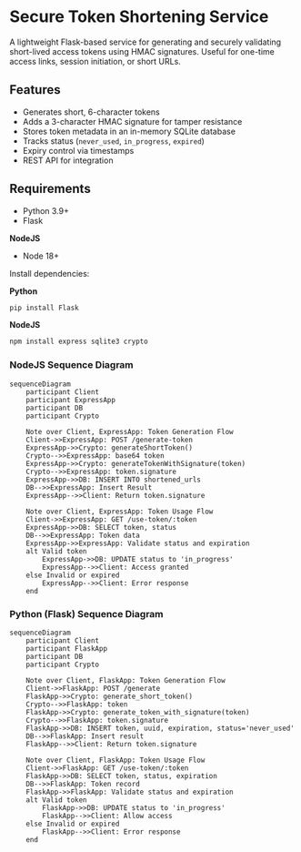 # Secure Token Shortening Service

A lightweight Flask-based service for generating and securely validating short-lived access tokens using HMAC signatures. Useful for one-time access links, session initiation, or short URLs.

## Features

- Generates short, 6-character tokens
- Adds a 3-character HMAC signature for tamper resistance
- Stores token metadata in an in-memory SQLite database
- Tracks status (`never_used`, `in_progress`, `expired`)
- Expiry control via timestamps
- REST API for integration

## Requirements

- Python 3.9+
- Flask

**NodeJS**
- Node 18+

Install dependencies:

**Python**
```bash
pip install Flask
```
**NodeJS**
```bash
npm install express sqlite3 crypto
```

### NodeJS Sequence Diagram
```mermaid
sequenceDiagram
    participant Client
    participant ExpressApp
    participant DB
    participant Crypto

    Note over Client, ExpressApp: Token Generation Flow
    Client->>ExpressApp: POST /generate-token
    ExpressApp->>Crypto: generateShortToken()
    Crypto-->>ExpressApp: base64 token
    ExpressApp->>Crypto: generateTokenWithSignature(token)
    Crypto-->>ExpressApp: token.signature
    ExpressApp->>DB: INSERT INTO shortened_urls
    DB-->>ExpressApp: Insert Result
    ExpressApp-->>Client: Return token.signature

    Note over Client, ExpressApp: Token Usage Flow
    Client->>ExpressApp: GET /use-token/:token
    ExpressApp->>DB: SELECT token, status
    DB-->>ExpressApp: Token data
    ExpressApp->>ExpressApp: Validate status and expiration
    alt Valid token
        ExpressApp->>DB: UPDATE status to 'in_progress'
        ExpressApp-->>Client: Access granted
    else Invalid or expired
        ExpressApp-->>Client: Error response
    end
```

### Python (Flask) Sequence Diagram
```mermaid
sequenceDiagram
    participant Client
    participant FlaskApp
    participant DB
    participant Crypto

    Note over Client, FlaskApp: Token Generation Flow
    Client->>FlaskApp: POST /generate
    FlaskApp->>Crypto: generate_short_token()
    Crypto-->>FlaskApp: token
    FlaskApp->>Crypto: generate_token_with_signature(token)
    Crypto-->>FlaskApp: token.signature
    FlaskApp->>DB: INSERT token, uuid, expiration, status='never_used'
    DB-->>FlaskApp: Insert result
    FlaskApp-->>Client: Return token.signature

    Note over Client, FlaskApp: Token Usage Flow
    Client->>FlaskApp: GET /use-token/:token
    FlaskApp->>DB: SELECT token, status, expiration
    DB-->>FlaskApp: Token record
    FlaskApp->>FlaskApp: Validate status and expiration
    alt Valid token
        FlaskApp->>DB: UPDATE status to 'in_progress'
        FlaskApp-->>Client: Allow access
    else Invalid or expired
        FlaskApp-->>Client: Error response
    end
```
